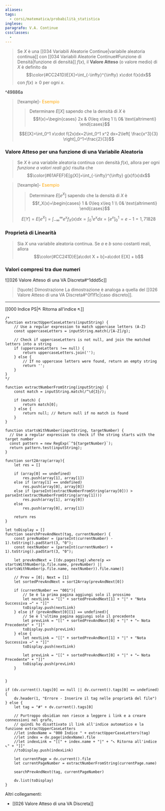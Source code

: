 ```yaml
---
aliases: 
tags:
  - corsi/matematica/probabilità_statistica
inglese: 
paragrafo: V.A. Continue
cssclasses:
  - 
---
```

>Se $X$ è una [[034 Variabili Aleatorie Continue|variabile aleatoria continua]] con [[034 Variabili Aleatorie Continue#Funzione di Densità|funzione di densità]] $f(x)$, il **Valore Atteso** (o valore medio) di $X$ è definito da 
>$$\color{#CC241D}E[X]=\int_{-\infty}^{\infty} x\cdot f(x)dx$$con $f(x)\geq0$ per ogni $x$.

^49886a

> [!example]- <font color="orange">Esempio</font>
>>Determinare $E[X]$ sapendo che la densità di $X$ è $$f(x)=\begin{cases} 2x & 0\leq x\leq 1 \\ 0& \text{altrimenti} \end{cases}$$
>
>$$E[X]=\int_0^1 x\cdot f(2x)dx=2\int_0^1 x^2 dx=2\left[ \frac{x^3}{3} \right]_0^1=\frac{2}{3}$$

### Valore Atteso per una funzione di una Variabile Aleatoria
>Se $X$ è una variabile aleatoria continua con densità $f(x)$, allora per ogni *funzione a valori reali $g(x)$* risulta che 
>$$\color{#61AFEF}E[g(X)]=\int_{-\infty}^{\infty} g(x)f(x)dx$$


> [!example]- <font color="orange">Esempio</font>
>>Determinare $E[e^X]$ sapendo che la densità di $X$ è $$f_X(x)=\begin{cases} 1 & 0\leq x\leq 1 \\ 0& \text{altrimenti} \end{cases}$$
>
>$$E[Y]=E[e^X]=\int_{-\infty}^{\infty} e^x f_X(x)dx=\int_0^1 e^x dx=[e^x]_0^1=e-1= 1,71828$$

### Proprietà di Linearità
>Sia $X$ una variabile aleatoria continua. Se $a$ e $b$ sono costanti reali, allora
>$$\color{#CC241D}E[a\cdot X + b]=a\cdot E[X] + b$$

### Valori compresi tra due numeri
![[026 Valore Atteso di una VA Discreta#^1ddd5c]]

> [!quote] Dimostrazione
> La dimostrazione è analoga a quella del [[026 Valore Atteso di una VA Discreta#^0f1f1c|caso discreto]].

___
[[000 Indice PS|↖ Ritorna all'indice ↖]]

```dataviewjs
/*
function extractUpperCaseLetters(inputString) {
	// Use a regular expression to match uppercase letters (A-Z)
	const uppercaseLetters = inputString.match(/[A-Z]/g);
	
	// Check if uppercaseLetters is not null, and join the matched letters into a string
	if (uppercaseLetters !== null) {
		return uppercaseLetters.join('');
	} else {
	    // If no uppercase letters were found, return an empty string
	    return '';
	}
}
*/

function extractNumberFromString(inputString) {
	const match = inputString.match(/^\d{3}/);
	
	if (match) {
		return match[0];
	} else {
		return null; // Return null if no match is found
	}
}

function startsWithNumber(inputString, targetNumber) {
  // Use a regular expression to check if the string starts with the target number
  const pattern = new RegExp(`^${targetNumber}`);
  return pattern.test(inputString);
}

function sort2Array(array){
	let res = []
	
	if (array[0] == undefined)
		res.push(array[1], array[1])
	else if (array[1] == undefined)
		res.push(array[0], array[0])
	else if (parseInt(extractNumberFromString(array[0])) > parseInt(extractNumberFromString(array[1])))
		res.push(array[1], array[0])
	else
		res.push(array[0], array[1])
	
	return res
}

let toDisplay = []
function searchPrevAndNext(tag, currentNumber) {
	const prevNumber = (parseInt(currentNumber) - 1).toString().padStart(3, "0");
	const nextNumber = (parseInt(currentNumber) + 1).toString().padStart(3, "0");
	
	let prevAndNext = [(dv.pages(tag).where(p => startsWithNumber(p.file.name, prevNumber) || startsWithNumber(p.file.name, nextNumber)).file.name)]
	
	// Prev = [0]; Next = [1]
	let sortedPrevAndNext = sort2Array(prevAndNext[0])
	
	if (currentNumber == "001"){ 
		// Se è la prima pagina aggiungi solo il prossimo
		let nextLink = "[[" + sortedPrevAndNext[1] + "|" + "Nota Successiva →" + "]]"
		toDisplay.push(nextLink)
	} else if (prevAndNext[0][1] == undefined){
		// Se è l'ultima pagina aggiungi solo il precedente
		let prevLink = "[[" + sortedPrevAndNext[0] + "|" + "← Nota Precedente" + "]]"
		toDisplay.push(prevLink)
	} else {
		let nextLink = "[[" + sortedPrevAndNext[1] + "|" + "Nota Successiva →" + "]]"
		toDisplay.push(nextLink)
		
		let prevLink = "[[" + sortedPrevAndNext[0] + "|" + "← Nota Precedente" + "]]"
		toDisplay.push(prevLink)
	}
	
	
}

if (dv.current().tags[0] == null || dv.current().tags[0] == undefined){
	dv.header(1, "Errore - Inserire il tag nelle proprietà del file")
} else {
	let tag = "#" + dv.current().tags[0]

	// Purtroppo obsidian non riesce a leggere i link e a creare connessioni nel grafo,
	// quindi ho disattivato il link all'indice automatico e la funzione extractUpperCaseLetters
	//let indexName = "000 Indice " + extractUpperCaseLetters(tag)
	//let index = dv.page(indexName).file
	//let indexLink = "[[" + index.name + "|" + "↖ Ritorna all'indice ↖" + "]]"
	//toDisplay.push(indexLink)
	
	let currentPage = dv.current().file
	let currentPageNumber = extractNumberFromString(currentPage.name)
	
	searchPrevAndNext(tag, currentPageNumber)
	
	dv.list(toDisplay)
}
```

Altri collegamenti: 
- [[026 Valore Atteso di una VA Discreta]]